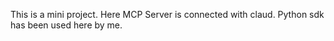 This is a mini project.
Here MCP Server is connected with claud. Python sdk has been used here by me.